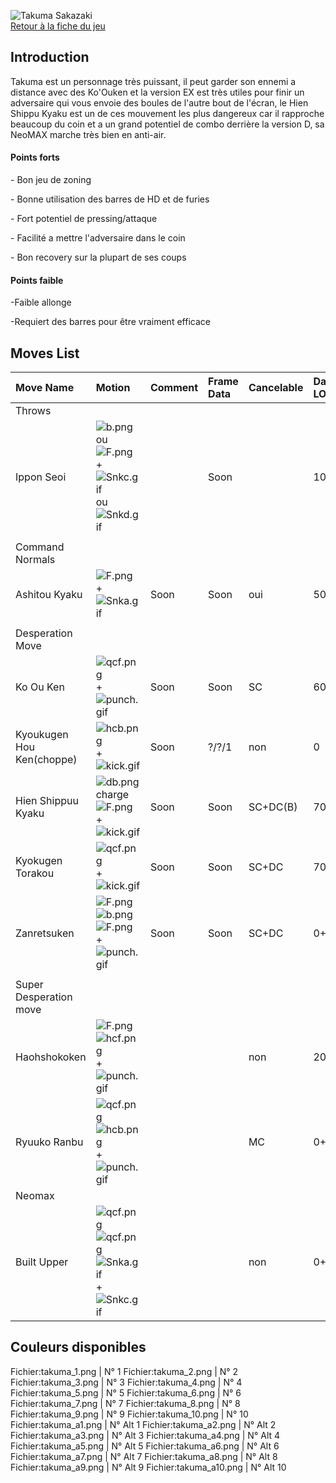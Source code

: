 ![Takuma Sakazaki](Takumakof13.gif "Takuma Sakazaki")  
[Retour à la fiche du
jeu](http://basgrospoing.fr/wiki/index.php?title=The_King_of_Fighters_XIII)

## Introduction

Takuma est un personnage très puissant, il peut garder son ennemi a
distance avec des Ko'Ouken et la version EX est très utiles pour finir
un adversaire qui vous envoie des boules de l'autre bout de l'écran, le
Hien Shippu Kyaku est un de ces mouvement les plus dangereux car il
rapproche beaucoup du coin et a un grand potentiel de combo derrière la
version D, sa NeoMAX marche très bien en anti-air.

#### Points forts

\- Bon jeu de zoning

\- Bonne utilisation des barres de HD et de furies

\- Fort potentiel de pressing/attaque

\- Facilité a mettre l'adversaire dans le coin

\- Bon recovery sur la plupart de ses coups

#### Points faible

-Faible allonge

-Requiert des barres pour être vraiment efficace

## Moves List

| Move Name                 | Motion                                                                                          | Comment | Frame Data | Cancelable | Damage LOW/HIGH/EX |
|:--------------------------|:------------------------------------------------------------------------------------------------|:--------|:-----------|:-----------|:-------------------|
| Throws                    |                                                                                                 |         |            |            |                    |
| Ippon Seoi                | ![](b.png "b.png") ou ![](F.png "F.png") + ![](Snkc.gif "Snkc.gif") ou ![](Snkd.gif "Snkd.gif") |         | Soon       |            | 100                |
|                           |                                                                                                 |         |            |            |                    |
| Command Normals           |                                                                                                 |         |            |            |                    |
| Ashitou Kyaku             | ![](F.png "F.png") + ![](Snka.gif "Snka.gif")                                                   | Soon    | Soon       | oui        | 50                 |
|                           |                                                                                                 |         |            |            |                    |
| Desperation Move          |                                                                                                 |         |            |            |                    |
| Ko Ou Ken                 | ![](qcf.png "qcf.png") + ![](punch.gif "punch.gif")                                             | Soon    | Soon       | SC         | 60/120             |
| Kyoukugen Hou Ken(choppe) | ![](hcb.png "hcb.png") + ![](kick.gif "kick.gif")                                               | Soon    | ?/?/1      | non        | 0                  |
| Hien Shippuu Kyaku        | ![](db.png "db.png")charge ![](F.png "F.png") + ![](kick.gif "kick.gif")                        | Soon    | Soon       | SC+DC(B)   | 70/50+70/60+80     |
| Kyokugen Torakou          | ![](qcf.png "qcf.png") + ![](kick.gif "kick.gif")                                               | Soon    | Soon       | SC+DC      | 70/80/140          |
| Zanretsuken               | ![](F.png "F.png")![](b.png "b.png")![](F.png "F.png") +![](punch.gif "punch.gif")              | Soon    | Soon       | SC+DC      | 0+20x6/0+18x14     |
|                           |                                                                                                 |         |            |            |                    |
| Super Desperation move    |                                                                                                 |         |            |            |                    |
| Haohshokoken              | ![](F.png "F.png") ![](hcf.png "hcf.png") + ![](punch.gif "punch.gif")                          |         |            | non        | 200/120x3          |
| Ryuuko Ranbu              | ![](qcf.png "qcf.png") ![](hcb.png "hcb.png") +![](punch.gif "punch.gif")                       |         |            | MC         | 0+10x11+30+100     |
| Neomax                    |                                                                                                 |         |            |            |                    |
| Built Upper               | ![](qcf.png "qcf.png")![](qcf.png "qcf.png") ![](Snka.gif "Snka.gif")+![](Snkc.gif "Snkc.gif")  |         |            | non        | 0+450              |

## Couleurs disponibles

Fichier:takuma_1.png \| N° 1 Fichier:takuma_2.png \| N° 2
Fichier:takuma_3.png \| N° 3 Fichier:takuma_4.png \| N° 4
Fichier:takuma_5.png \| N° 5 Fichier:takuma_6.png \| N° 6
Fichier:takuma_7.png \| N° 7 Fichier:takuma_8.png \| N° 8
Fichier:takuma_9.png \| N° 9 Fichier:takuma_10.png \| N° 10
Fichier:takuma_a1.png \| N° Alt 1 Fichier:takuma_a2.png \| N° Alt 2
Fichier:takuma_a3.png \| N° Alt 3 Fichier:takuma_a4.png \| N° Alt 4
Fichier:takuma_a5.png \| N° Alt 5 Fichier:takuma_a6.png \| N° Alt 6
Fichier:takuma_a7.png \| N° Alt 7 Fichier:takuma_a8.png \| N° Alt 8
Fichier:takuma_a9.png \| N° Alt 9 Fichier:takuma_a10.png \| N° Alt 10
